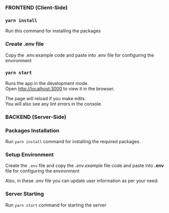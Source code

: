 ### FRONTEND (Client-Side)

### `yarn install`

Run this command for installing the packages

### Create .env file

Copy the .env.example code and paste into .env file for configuring the environment

### `yarn start`

Runs the app in the development mode.\
Open [http://localhost:3000](http://localhost:3000) to view it in the browser.

The page will reload if you make edits.\
You will also see any lint errors in the console.

### BACKEND (Server-Side)

### Packages Installation

Run `yarn install` command for installing the required packages.

### Setup Environment

Create the `.env` file and copy the _.env.example_ file code and paste into **.env** file for configuring the environment

Also, in these _.env_ file you can update user information as per your need.

### Server Starting

Run `yarn start` command for starting the server
